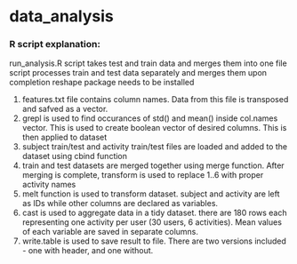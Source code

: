 data_analysis
=============
### R script explanation:

run_analysis.R script takes test and train data and merges them into one file
script processes train and test data separately and merges them upon completion
reshape package needs to be installed

1.  features.txt file contains column names. Data from this file is 
    transposed and safved as a vector. 
2.  grepl is used to find occurances of std() and mean() inside col.names
    vector. This is used to create boolean vector of desired columns. This
    is then applied to dataset
3.  subject train/test and activity train/test files are loaded and added to
    the dataset using cbind function
4.  train and test datasets are merged together using merge function. After
    merging is complete, transform is used to replace 1..6 with proper
    activity names
5.  melt function is used to transform dataset. subject and activity are left
    as IDs while other columns are declared as variables. 
6.  cast is used to aggregate data in a tidy dataset. there are 180 rows each
    representing one activity per user (30 users, 6 activities). Mean values of
    each variable are saved in separate columns.
7.  write.table is used to save result to file. There are two versions included - 
    one with header, and one without. 
